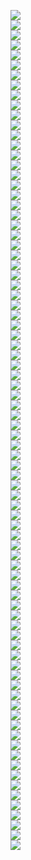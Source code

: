 <img src=lect_10/page0.jpg></br>
<img src=lect_10/page1.jpg></br>
<img src=lect_10/page2.jpg></br>
<img src=lect_10/page3.jpg></br>
<img src=lect_10/page4.jpg></br>
<img src=lect_10/page5.jpg></br>
<img src=lect_10/page6.jpg></br>
<img src=lect_10/page7.jpg></br>
<img src=lect_10/page8.jpg></br>
<img src=lect_10/page9.jpg></br>
<img src=lect_10/page10.jpg></br>
<img src=lect_10/page11.jpg></br>
<img src=lect_10/page12.jpg></br>
<img src=lect_10/page13.jpg></br>
<img src=lect_10/page14.jpg></br>
<img src=lect_10/page15.jpg></br>
<img src=lect_10/page16.jpg></br>
<img src=lect_10/page17.jpg></br>
<img src=lect_10/page18.jpg></br>
<img src=lect_10/page19.jpg></br>
<img src=lect_10/page20.jpg></br>
<img src=lect_10/page21.jpg></br>
<img src=lect_10/page22.jpg></br>
<img src=lect_10/page23.jpg></br>
<img src=lect_10/page24.jpg></br>
<img src=lect_10/page25.jpg></br>
<img src=lect_10/page26.jpg></br>
<img src=lect_10/page27.jpg></br>
<img src=lect_10/page28.jpg></br>
<img src=lect_10/page29.jpg></br>
<img src=lect_10/page30.jpg></br>
<img src=lect_10/page31.jpg></br>
<img src=lect_10/page32.jpg></br>
<img src=lect_10/page33.jpg></br>
<img src=lect_10/page34.jpg></br>
<img src=lect_10/page35.jpg></br>
<img src=lect_10/page36.jpg></br>
<img src=lect_10/page37.jpg></br>
<img src=lect_10/page38.jpg></br>
<img src=lect_10/page39.jpg></br>
<img src=lect_10/page40.jpg></br>
<img src=lect_10/page41.jpg></br>
<img src=lect_10/page42.jpg></br>
<img src=lect_10/page43.jpg></br>
<img src=lect_10/page44.jpg></br>
<img src=lect_10/page45.jpg></br>
<img src=lect_10/page46.jpg></br>
<img src=lect_10/page47.jpg></br>
<img src=lect_10/page48.jpg></br>
<img src=lect_10/page49.jpg></br>
<img src=lect_10/page50.jpg></br>
<img src=lect_10/page51.jpg></br>
<img src=lect_10/page52.jpg></br>
<img src=lect_10/page53.jpg></br>
<img src=lect_10/page54.jpg></br>
<img src=lect_10/page55.jpg></br>
<img src=lect_10/page56.jpg></br>
<img src=lect_10/page57.jpg></br>
<img src=lect_10/page58.jpg></br>
<img src=lect_10/page59.jpg></br>
<img src=lect_10/page60.jpg></br>
<img src=lect_10/page61.jpg></br>
<img src=lect_10/page62.jpg></br>
<img src=lect_10/page63.jpg></br>
<img src=lect_10/page64.jpg></br>
<img src=lect_10/page65.jpg></br>
<img src=lect_10/page66.jpg></br>
<img src=lect_10/page67.jpg></br>
<img src=lect_10/page68.jpg></br>
<img src=lect_10/page69.jpg></br>
<img src=lect_10/page70.jpg></br>
<img src=lect_10/page71.jpg></br>
<img src=lect_10/page72.jpg></br>
<img src=lect_10/page73.jpg></br>
<img src=lect_10/page74.jpg></br>
<img src=lect_10/page75.jpg></br>
<img src=lect_10/page76.jpg></br>
<img src=lect_10/page77.jpg></br>
<img src=lect_10/page78.jpg></br>
<img src=lect_10/page79.jpg></br>
<img src=lect_10/page80.jpg></br>
<img src=lect_10/page81.jpg></br>
<img src=lect_10/page82.jpg></br>
<img src=lect_10/page83.jpg></br>
